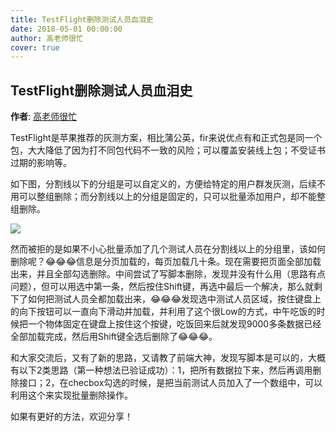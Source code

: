 ```yaml
---
title: TestFlight删除测试人员血泪史
date: 2018-05-01 00:00:00
author: 高老师很忙
cover: true
---
```


TestFlight删除测试人员血泪史
----------
**作者**: [高老师很忙](https://weibo.com/517082456)

TestFlight是苹果推荐的灰测方案，相比蒲公英，fir来说优点有和正式包是同一个包，大大降低了因为打不同包代码不一致的风险；可以覆盖安装线上包；不受证书过期的影响等。

如下图，分割线以下的分组是可以自定义的，方便给特定的用户群发灰测，后续不用可以整组删除；而分割线以上的分组是固定的，只可以批量添加用户，却不能整组删除。

![](https://github.com/iOS-Tips/iOS-tech-set/blob/master/images/2018/05/6-1.jpg)

然而被拒的是如果不小心批量添加了几个测试人员在分割线以上的分组里，该如何删除呢？😂😂😂信息是分页加载的，每页加载几十条。现在需要把页面全部加载出来，并且全部勾选删除。中间尝试了写脚本删除，发现并没有什么用（思路有点问题），但可以用选中第一条，然后按住Shift键，再选中最后一个解决，那么就剩下了如何把测试人员全都加载出来，😂😂😂发现选中测试人员区域，按住键盘上的向下按钮可以一直向下滑动并加载，并利用了这个很Low的方式，中午吃饭的时候把一个物体固定在键盘上按住这个按键，吃饭回来后就发现9000多条数据已经全部加载完成，然后用Shift键全选后删除了😂😂😂。

和大家交流后，又有了新的思路，又请教了前端大神，发现写脚本是可以的，大概有以下2类思路（第一种想法已验证成功）：1，把所有数据拉下来，然后再调用删除接口；2，在checbox勾选的时候，是把当前测试人员加入了一个数组中，可以利用这个来实现批量删除操作。

如果有更好的方法，欢迎分享！